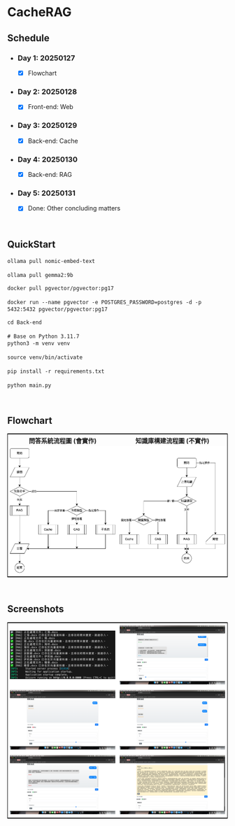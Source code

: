 CacheRAG
=====
Schedule
-----
* ### Day 1: 20250127
    - [x] Flowchart
* ### Day 2: 20250128
    - [x] Front-end: Web
* ### Day 3: 20250129
    - [x] Back-end: Cache
* ### Day 4: 20250130
    - [x] Back-end: RAG
* ### Day 5: 20250131
    - [x] Done: Other concluding matters
<br />

QuickStart
-----
```
ollama pull nomic-embed-text

ollama pull gemma2:9b
```
```
docker pull pgvector/pgvector:pg17

docker run --name pgvector -e POSTGRES_PASSWORD=postgres -d -p 5432:5432 pgvector/pgvector:pg17
```
```
cd Back-end

# Base on Python 3.11.7
python3 -m venv venv

source venv/bin/activate

pip install -r requirements.txt

python main.py
```
<br />

Flowchart
-----
<table style="border-collapse: collapse; border: 1px solid black;">
    <tr>
        <th>問答系統流程圖 (會實作)</th>
        <th>知識庫構建流程圖 (不實作)</th>
    </tr>
    <tr>
        <td style="padding: 5px;background-color:#fff;">
            <img src= "https://raw.githubusercontent.com/GitHub-WeiChiang/main/refs/heads/main/CacheRAG/%E5%95%8F%E7%AD%94%E7%B3%BB%E7%B5%B1%E6%B5%81%E7%A8%8B%E5%9C%96.png" />
        </td>
        <td style="padding: 5px;background-color:#fff;">
            <img src= "https://raw.githubusercontent.com/GitHub-WeiChiang/main/refs/heads/main/CacheRAG/%E7%9F%A5%E8%AD%98%E5%BA%AB%E6%A7%8B%E5%BB%BA%E6%B5%81%E7%A8%8B%E5%9C%96.png" />
        </td>
    </tr>
</table>
<br />

Screenshots
-----
<table style="border-collapse: collapse; border: 1px solid black;">
    <tr>
        <td style="padding: 5px;background-color:#fff;">
            <img src= "https://raw.githubusercontent.com/GitHub-WeiChiang/main/refs/heads/main/CacheRAG/screenshot1.png" />
        </td>
        <td style="padding: 5px;background-color:#fff;">
            <img src= "https://raw.githubusercontent.com/GitHub-WeiChiang/main/refs/heads/main/CacheRAG/screenshot2.png" />
        </td>
    </tr>
    <tr>
        <td style="padding: 5px;background-color:#fff;">
            <img src= "https://raw.githubusercontent.com/GitHub-WeiChiang/main/refs/heads/main/CacheRAG/screenshot3.png" />
        </td>
        <td style="padding: 5px;background-color:#fff;">
            <img src= "https://raw.githubusercontent.com/GitHub-WeiChiang/main/refs/heads/main/CacheRAG/screenshot4.png" />
        </td>
    </tr>
    <tr>
        <td style="padding: 5px;background-color:#fff;">
            <img src= "https://raw.githubusercontent.com/GitHub-WeiChiang/main/refs/heads/main/CacheRAG/screenshot5.png" />
        </td>
        <td style="padding: 5px;background-color:#fff;">
            <img src= "https://raw.githubusercontent.com/GitHub-WeiChiang/main/refs/heads/main/CacheRAG/screenshot6.png" />
        </td>
    </tr>
</table>
<br />
